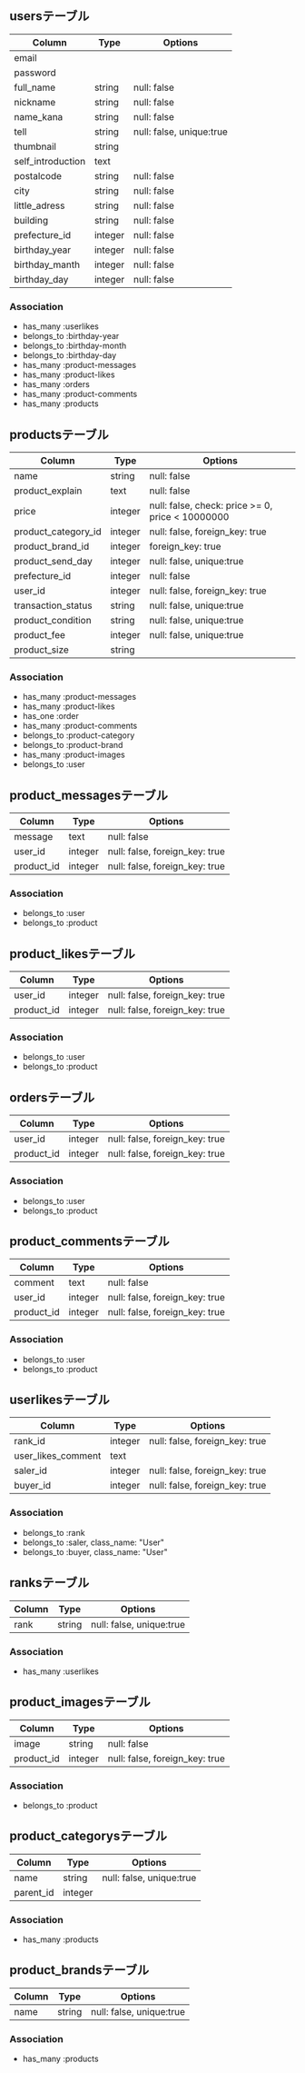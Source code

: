 ## usersテーブル
|Column|Type|Options|
|------|----|-------|
|email|||
|password|||
|full_name|string|null: false|
|nickname|string|null: false|
|name_kana|string|null: false|
|tell|string|null: false, unique:true|
|thumbnail|string||
|self_introduction|text||
|postalcode|string|null: false|
|city|string|null: false|
|little_adress|string|null: false|
|building|string|null: false|
|prefecture_id|integer|null: false|
|birthday_year|integer|null: false|
|birthday_manth|integer|null: false|
|birthday_day|integer|null: false|

### Association
- has_many :userlikes
- belongs_to :birthday-year
- belongs_to :birthday-month
- belongs_to :birthday-day
- has_many :product-messages
- has_many :product-likes
- has_many :orders
- has_many :product-comments
- has_many :products



## productsテーブル
|Column|Type|Options|
|------|----|-------|
|name|string|null: false|
|product_explain|text|null: false|
|price|integer|null: false, check: price >= 0, price < 10000000|
|product_category_id|integer|null: false, foreign_key: true|
|product_brand_id|integer|foreign_key: true|
|product_send_day|integer|null: false, unique:true|
|prefecture_id|integer|null: false|
|user_id|integer|null: false, foreign_key: true|　（販売者）
|transaction_status|string|null: false, unique:true|
|product_condition|string|null: false, unique:true|
|product_fee|integer|null: false, unique:true|
|product_size|string||

### Association
- has_many :product-messages
- has_many :product-likes
- has_one :order
- has_many :product-comments
- belongs_to :product-category
- belongs_to :product-brand
- has_many :product-images
- belongs_to :user



## product_messagesテーブル
|Column|Type|Options|
|------|----|-------|
|message|text|null: false|
|user_id|integer|null: false, foreign_key: true|　（メッセージを送信した人）
|product_id|integer|null: false, foreign_key: true|

### Association
- belongs_to :user
- belongs_to :product



## product_likesテーブル
|Column|Type|Options|
|------|----|-------|
|user_id|integer|null: false, foreign_key: true|　（いいねをした人）
|product_id|integer|null: false, foreign_key: true|

### Association
- belongs_to :user
- belongs_to :product



## ordersテーブル
|Column|Type|Options|
|------|----|-------|
|user_id|integer|null: false, foreign_key: true|　(購入者)
|product_id|integer|null: false, foreign_key: true|

### Association
- belongs_to :user
- belongs_to :product



## product_commentsテーブル
|Column|Type|Options|
|------|----|-------|
|comment|text|null: false|
|user_id|integer|null: false, foreign_key: true|
|product_id|integer|null: false, foreign_key: true|

### Association
- belongs_to :user
- belongs_to :product



## userlikesテーブル
|Column|Type|Options|
|------|----|-------|
|rank_id|integer|null: false, foreign_key: true|
|user_likes_comment|text||
|saler_id|integer|null: false, foreign_key: true|　（販売者かつ、likeを受け取った人）
|buyer_id|integer|null: false, foreign_key: true|　（購入者かつ、likeを送った人）


### Association
- belongs_to :rank
- belongs_to :saler, class_name: "User"
- belongs_to :buyer, class_name: "User"



## ranksテーブル
|Column|Type|Options|
|------|----|-------|
|rank|string|null: false, unique:true|

### Association
- has_many :userlikes



## product_imagesテーブル
|Column|Type|Options|
|------|----|-------|
|image|string|null: false|
|product_id|integer|null: false, foreign_key: true|

### Association
- belongs_to :product



## product_categorysテーブル
|Column|Type|Options|
|------|----|-------|
|name|string|null: false, unique:true|
|parent_id|integer||

### Association
- has_many :products



## product_brandsテーブル
|Column|Type|Options|
|------|----|-------|
|name|string|null: false, unique:true|

### Association
- has_many :products
